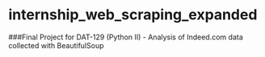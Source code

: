 # internship_web_scraping_expanded
###Final Project for DAT-129 (Python II) - Analysis of Indeed.com data collected with BeautifulSoup
